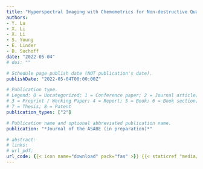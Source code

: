 ```yaml
---
title: "Hyperspectral Imaging with Chemometrics for Non-destructive Quantification of Cannabinoids in Industrial Hemp"
authors:
- Y. Lu
- X. Li
- X. Li
- S. Young
- E. Linder
- D. Suchoff
date: "2022-05-04"
# doi: ""

# Schedule page publish date (NOT publication's date).
publishDate: "2022-05-04T00:00:00Z"

# Publication type.
# Legend: 0 = Uncategorized; 1 = Conference paper; 2 = Journal article;
# 3 = Preprint / Working Paper; 4 = Report; 5 = Book; 6 = Book section;
# 7 = Thesis; 8 = Patent
publication_types: ["2"]

# Publication name and optional abbreviated publication name.
publication: "*Journal of the ASABE (in preparation)*"

# abstract: 
# links:
# url_pdf: 
url_code: {{< icon name="download" pack="fas" >}} {{< staticref "media/qrSP.m" "newtab" >}} {{< /staticref >}}.
---
```

